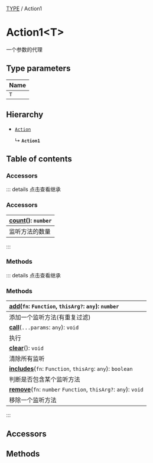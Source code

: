 [TYPE](../groups/TYPE.TYPE.md) / Action1

# Action1<T\> <Badge type="tip" text="Class" /> <Score text="Action1<T\>" />

一个参数的代理

## Type parameters

| Name |
| :------ |
| `T` |

## Hierarchy

- [`Action`](mw.Action.md)

  ↳ **`Action1`**

## Table of contents

### Accessors <Score text="Accessors" /> 


::: details 点击查看继承
### Accessors <Score text="Accessors" /> 
| **[count](mw.Action.md#count)**(): `number`  |
| :-----|
| 监听方法的数量|
:::


### Methods <Score text="Methods" /> 


::: details 点击查看继承
### Methods <Score text="Methods" /> 
| **[add](mw.Action.md#add)**(`fn`: `Function`, `thisArg?`: `any`): `number`  |
| :-----|
| 添加一个监听方法(有重复过滤)|
| **[call](mw.Action.md#call)**(`...params`: `any`): `void`  |
| 执行|
| **[clear](mw.Action.md#clear)**(): `void`  |
| 清除所有监听|
| **[includes](mw.Action.md#includes)**(`fn`: `Function`, `thisArg`: `any`): `boolean`  |
| 判断是否包含某个监听方法|
| **[remove](mw.Action.md#remove)**(`fn`: `number`  `Function`, `thisArg?`: `any`): `void`  |
| 移除一个监听方法|
:::


## Accessors

## Methods